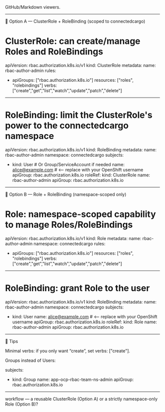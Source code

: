 GitHub/Markdown viewers.


---

🔹 Option A — ClusterRole + RoleBinding (scoped to connectedcargo)

# ClusterRole: can create/manage Roles and RoleBindings
apiVersion: rbac.authorization.k8s.io/v1
kind: ClusterRole
metadata:
  name: rbac-author-admin
rules:
- apiGroups: ["rbac.authorization.k8s.io"]
  resources: ["roles", "rolebindings"]
  verbs: ["create","get","list","watch","update","patch","delete"]
---
# RoleBinding: limit the ClusterRole's power to the connectedcargo namespace
apiVersion: rbac.authorization.k8s.io/v1
kind: RoleBinding
metadata:
  name: rbac-author-admin
  namespace: connectedcargo
subjects:
- kind: User                # Or Group/ServiceAccount if needed
  name: alice@example.com   # <-- replace with your OpenShift username
  apiGroup: rbac.authorization.k8s.io
roleRef:
  kind: ClusterRole
  name: rbac-author-admin
  apiGroup: rbac.authorization.k8s.io


---

🔹 Option B — Role + RoleBinding (namespace-scoped only)

# Role: namespace-scoped capability to manage Roles/RoleBindings
apiVersion: rbac.authorization.k8s.io/v1
kind: Role
metadata:
  name: rbac-author-admin
  namespace: connectedcargo
rules:
- apiGroups: ["rbac.authorization.k8s.io"]
  resources: ["roles", "rolebindings"]
  verbs: ["create","get","list","watch","update","patch","delete"]
---
# RoleBinding: grant Role to the user
apiVersion: rbac.authorization.k8s.io/v1
kind: RoleBinding
metadata:
  name: rbac-author-admin
  namespace: connectedcargo
subjects:
- kind: User
  name: alice@example.com   # <-- replace with your OpenShift username
  apiGroup: rbac.authorization.k8s.io
roleRef:
  kind: Role
  name: rbac-author-admin
  apiGroup: rbac.authorization.k8s.io


---

🔧 Tips

Minimal verbs: if you only want “create”, set verbs: ["create"].

Groups instead of Users:

subjects:
- kind: Group
  name: app-ocp-rbac-team-ns-admin
  apiGroup: rbac.authorization.k8s.io



---

workflow — a reusable ClusterRole (Option A) or a strictly namespace-only Role (Option B)?

